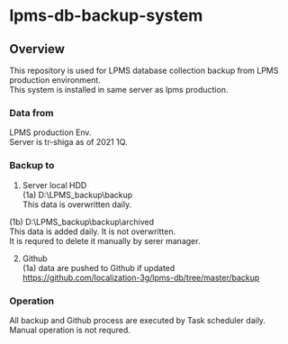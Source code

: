 # lpms-db-backup-system  
  
## Overview  
This repository is used for LPMS database collection backup from LPMS production environment.  
This system is installed in same server as lpms production.  

### Data from  
LPMS production Env.  
Server is tr-shiga as of 2021 1Q.  
  
### Backup to  
1. Server local HDD  
(1a) D:\LPMS_backup\backup    
This data is overwritten daily.  
  
(1b) D:\LPMS_backup\backup\archived  
This data is added daily. It is not overwritten.   
It is requred to delete it manually by serer manager.  
  
2. Github  
(1a) data are pushed to Github if updated  
https://github.com/localization-3g/lpms-db/tree/master/backup  
  
### Operation  
All backup and Github process are executed by Task scheduler daily.  
Manual operation is not requred.  

